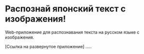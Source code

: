 # Распознай японский текст с изображения!

Web-приложение для распознавания текста на русском языке с изображения.

[Ссылка на развернутое приложение] .....

